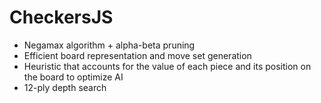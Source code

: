 # CheckersJS

* Negamax algorithm + alpha-beta pruning
* Efficient board representation and move set generation
* Heuristic that accounts for the value of each piece and its position on the board to optimize AI
* 12-ply depth search
